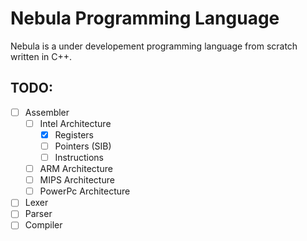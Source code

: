 # Nebula Programming Language

Nebula is a under developement programming language from scratch written in C++.

## TODO:
- [ ] Assembler
	- [ ] Intel Architecture
		- [x] Registers
		- [ ] Pointers (SIB)
		- [ ] Instructions
	- [ ] ARM Architecture
	- [ ] MIPS Architecture
	- [ ] PowerPc Architecture
- [ ] Lexer
- [ ] Parser
- [ ] Compiler